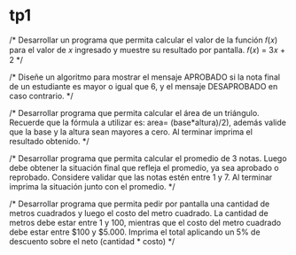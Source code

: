# tp1
/*
 Desarrollar un programa que permita calcular el valor de la función 𝑓(𝑥) 
 para el valor de 𝑥 ingresado y muestre su resultado por pantalla.
 𝑓(𝑥) = 3𝑥 + 2
 */


/* 
Diseñe un algoritmo para mostrar el mensaje APROBADO si la nota final 
de un estudiante es mayor o igual que 6, y el mensaje DESAPROBADO 
en caso contrario.
*/

/* 
Desarrollar programa que permita calcular el área de un triángulo. 
Recuerde que la fórmula a utilizar es: area= (base*altura)/2), 
además valide que la base y la altura sean mayores a cero. 
Al terminar imprima el resultado obtenido.
*/

/* 
 Desarrollar programa que permita calcular el promedio de 3 notas. 
 Luego debe obtener la situación final que refleja el promedio, ya sea 
 aprobado o reprobado. Considere validar que las notas estén entre 1 y 7. 
 Al terminar imprima la situación junto con el promedio.
 */

/*
 Desarrollar programa que permita pedir por pantalla una cantidad de 
 metros cuadrados y luego el costo del metro cuadrado. 
 La cantidad de metros debe estar entre 1 y 100, mientras que el 
 costo del metro cuadrado debe estar entre $100 y $5.000. 
 Imprima el total aplicando un 5% de descuento sobre el neto (cantidad * costo)
 */
